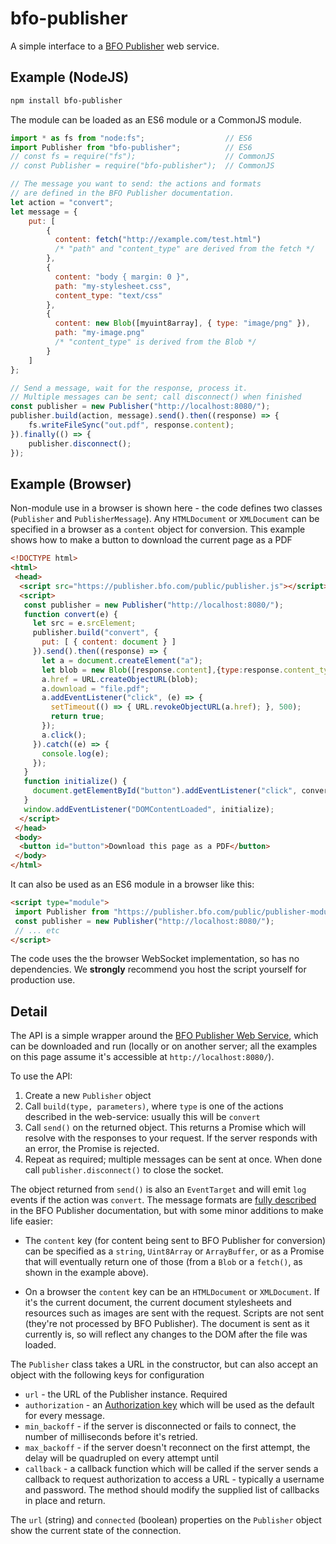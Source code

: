 bfo-publisher
=============

A simple interface to a [BFO Publisher](https://publisher.bfo.com) web service.

Example (NodeJS)
---
```sh
npm install bfo-publisher
```

The module can be loaded as an ES6 module or a CommonJS module.

```js
import * as fs from "node:fs";                  // ES6
import Publisher from "bfo-publisher";          // ES6
// const fs = require("fs");                    // CommonJS
// const Publisher = require("bfo-publisher");  // CommonJS

// The message you want to send: the actions and formats
// are defined in the BFO Publisher documentation.
let action = "convert";
let message = {
    put: [
        {
          content: fetch("http://example.com/test.html")
          /* "path" and "content_type" are derived from the fetch */
        },
        {
          content: "body { margin: 0 }",
          path: "my-stylesheet.css",
          content_type: "text/css"
        },
        {
          content: new Blob([myuint8array], { type: "image/png" }),
          path: "my-image.png"
          /* "content_type" is derived from the Blob */
        }
    ]
};

// Send a message, wait for the response, process it.
// Multiple messages can be sent; call disconnect() when finished
const publisher = new Publisher("http://localhost:8080/");
publisher.build(action, message).send().then((response) => {
    fs.writeFileSync("out.pdf", response.content);
}).finally(() => {
    publisher.disconnect();
});
```

Example (Browser)
---

Non-module use in a browser is shown here - the code defines two classes (`Publisher` and `PublisherMessage`).
Any `HTMLDocument` or `XMLDocument` can be specified in a browser as a `content` object for conversion.
This example shows how to make a button to download the current page as a PDF

```html
<!DOCTYPE html>
<html>
 <head>
  <script src="https://publisher.bfo.com/public/publisher.js"></script>
  <script>
   const publisher = new Publisher("http://localhost:8080/");
   function convert(e) {
     let src = e.srcElement;
     publisher.build("convert", {
       put: [ { content: document } ]
     }).send().then((response) => {
       let a = document.createElement("a");
       let blob = new Blob([response.content],{type:response.content_type});
       a.href = URL.createObjectURL(blob);
       a.download = "file.pdf";
       a.addEventListener("click", (e) => {
         setTimeout(() => { URL.revokeObjectURL(a.href); }, 500);
         return true;
       });
       a.click();
     }).catch((e) => {
       console.log(e);
     });
   }
   function initialize() {
     document.getElementById("button").addEventListener("click", convert);
   }
   window.addEventListener("DOMContentLoaded", initialize);
  </script>
 </head>
 <body>
  <button id="button">Download this page as a PDF</button>
 </body>
</html>
```

It can also be used as an ES6 module in a browser like this:

```html
<script type="module">
 import Publisher from "https://publisher.bfo.com/public/publisher-module.js";
 const publisher = new Publisher("http://localhost:8080/");
 // ... etc
</script>
```

The code uses the the browser WebSocket implementation, so has no dependencies.
We **strongly** recommend you host the script yourself for production use.

Detail
---

The API is a simple wrapper around the [BFO Publisher Web Service](https://publisher.bfo.com/live/help/#_web_service),
which can be downloaded and run (locally or on another server; all the examples on this page assume it's accessible
at `http://localhost:8080/`).

To use the API:

1. Create a new `Publisher` object
2. Call `build(type, parameters)`, where `type` is one of the actions described in the web-service: usually this will
   be `convert`
3. Call `send()` on the returned object. This returns a Promise which will resolve with the responses to your request.
   If the server responds with an error, the Promise is rejected.
4. Repeat as required; multiple messages can be sent at once. When done call `publisher.disconnect()` to close the socket.

The object returned from `send()` is also an `EventTarget` and will emit `log` events if the action was `convert`.
The message formats are [fully described](https://publisher.bfo.com/live/help/#_web_service)
in the BFO Publisher documentation, but with some minor additions to make life easier:

* The `content` key (for content being sent to BFO Publisher for conversion) can be specified as a `string`, `Uint8Array`
  or `ArrayBuffer`, or as a Promise that will eventually return one of those (from a `Blob` or a `fetch()`, as shown in the example above).

* On a browser the `content` key can be an `HTMLDocument` or `XMLDocument`. If it's the current document, the current
  document stylesheets and resources such as images are sent with the request. Scripts are not sent (they're not processed by BFO Publisher).
  The document is sent as it currently is, so will reflect any changes to the DOM after the file was loaded.

The `Publisher` class takes a URL in the constructor, but can also accept an object with the following keys for configuration

* `url` - the URL of the Publisher instance. Required
* `authorization` - an [Authorization key](https://publisher.bfo.com/live/help/#_access_control) which will be used
 as the default for every message.
* `min_backoff` - if the server is disconnected or fails to connect, the number of milliseconds before it's retried.
* `max_backoff` - if the server doesn't reconnect on the first attempt, the delay will be quadrupled on every attempt until
* `callback` - a callback function which will be called if the server sends a callback to request authorization to access
a URL - typically a username and password. The method should modify the supplied list of callbacks in place and return.

The `url` (string) and `connected` (boolean) properties on the `Publisher` object show the current state of the connection.
